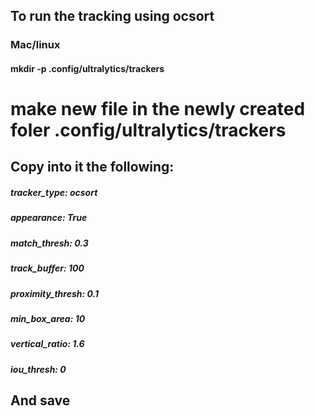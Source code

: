 ## To run the tracking using ocsort
### Mac/linux
#### mkdir -p .config/ultralytics/trackers
#### 

# make new file in the newly created foler .config/ultralytics/trackers
## Copy into it the following:

##### tracker_type: ocsort
##### appearance: True
##### match_thresh: 0.3
##### track_buffer: 100
##### proximity_thresh: 0.1
##### min_box_area: 10
##### vertical_ratio: 1.6
##### iou_thresh: 0



## And save